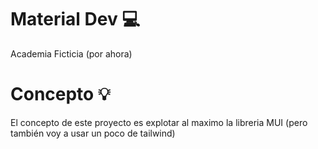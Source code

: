 # Material Dev 💻
Academia Ficticia (por ahora) 
<h1>Concepto 💡</h1>
<p>El concepto de este proyecto es explotar al maximo la libreria MUI (pero también voy a usar un poco de tailwind)</p>
